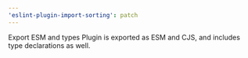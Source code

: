 ```yaml
---
'eslint-plugin-import-sorting': patch
---
```


Export ESM and types
Plugin is exported as ESM and CJS, and includes type declarations as well.
